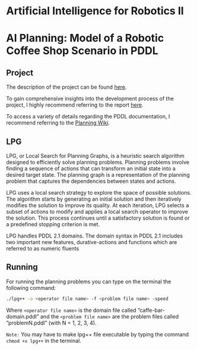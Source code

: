 Artificial Intelligence for Robotics II
===================================================
AI Planning: Model of a Robotic Coffee Shop Scenario in PDDL 
=============================================================

Project
-------------------

The description of the project can be found [here](https://github.com/manudelu/AI4RO2_Assignment1/blob/4b65f4def3a06bee1da9225ee677f50f3b1c2d07/Assignment1_AI4RO2.pdf).

To gain comprehensive insights into the development process of the project, I highly recommend referring to the report [here](https://github.com/manudelu/AI4RO2_Assignment1/blob/ff5be87272dec13db46c57709abca50988e682d4/Report.pdf).

To access a variety of details regarding the PDDL documentation, I recommend referring to the [Planning Wiki](https://planning.wiki).

LPG
-----------------
LPG, or Local Search for Planning Graphs, is a heuristic search algorithm designed to efficiently solve planning problems. Planning problems involve finding a sequence of actions that can transform an initial state into a desired target state. The planning graph is a representation of the planning problem that captures the dependencies between states and actions.

LPG uses a local search strategy to explore the space of possible solutions. The algorithm starts by generating an initial solution and then iteratively modifies the solution to improve its quality. At each iteration, LPG selects a subset of actions to modify and applies a local search operator to improve the solution. This process continues until a satisfactory solution is found or a predefined stopping criterion is met.

LPG handles PDDL 2.1 domains. The domain syntax in PDDL 2.1 includes two important new features, durative-actions and functions which are referred to as numeric fluents

Running
--------------

For running the planning problems you can type on the terminal the following command:

```bash
./lpg++ -o <operator file name> -f <problem file name> -speed
```

Where `<operator file name>` is the domain file called ”caffe-bar-domain.pddl” and the `<problem file name>` are the problem files called ”problemN.pddl” (with N = 1, 2, 3, 4).

`Note:` You may have to make lpg++ file executable by typing the command `chmod +x lpg++` in the terminal.
